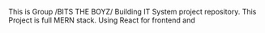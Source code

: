 This is Group /BITS THE BOYZ/ Building IT System project repository.
This Project is full MERN stack. Using React for frontend and 